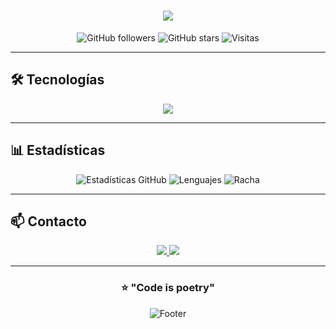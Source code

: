 <h1 align="center">
  <img src="https://readme-typing-svg.herokuapp.com?font=Fira+Code&size=40&duration=3000&color=00FF00&center=true&vCenter=true&width=600&lines=¡Hola!+Soy+M+J+👋;Desarrollador+Full+Stack+💻;Ing.+de+Sistemas+🎓" />
</h1>

<div align="center">
  
  ![GitHub followers](https://img.shields.io/github/followers/tu-usuario?style=for-the-badge&label=SIGUIENDO&color=00ff00)
  ![GitHub stars](https://img.shields.io/github/stars/tu-usuario?style=for-the-badge&label=ESTRELLAS&color=ffd700)
  ![Visitas](https://komarev.com/ghpvc/?username=tu-usuario&style=for-the-badge&label=VISITAS&color=blueviolet)

</div>

---

## 🛠 **Tecnologías**

<p align="center">
  <img src="https://skillicons.dev/icons?i=py,java,js,ts,html,css,react,nodejs,postgres,mysql,mongodb,git,github,vscode,aws,docker,linux&perline=9" />
</p>

---

## 📊 **Estadísticas**

<div align="center">

![Estadísticas GitHub](https://github-readme-stats.vercel.app/api?username=tu-usuario&show_icons=true&theme=radical&hide_border=true)
![Lenguajes](https://github-readme-stats.vercel.app/api/top-langs/?username=tu-usuario&layout=compact&theme=radical&hide_border=true)
![Racha](https://github-readme-streak-stats.herokuapp.com/?user=tu-usuario&theme=radical&hide_border=true)

</div>

---

## 📫 **Contacto**

<p align="center">
  <a href="mailto:tu-email@dominio.com">
    <img src="https://img.shields.io/badge/Gmail-D14836?style=for-the-badge&logo=gmail&logoColor=white"/>
  </a>
  <a href="https://linkedin.com/in/tu-perfil">
    <img src="https://img.shields.io/badge/LinkedIn-0077B5?style=for-the-badge&logo=linkedin&logoColor=white"/>
  </a>
</p>

---

<div align="center">

### ⭐ **"Code is poetry"**

![Footer](https://capsule-render.vercel.app/api?type=waving&color=gradient&height=100&section=footer)

</div>
